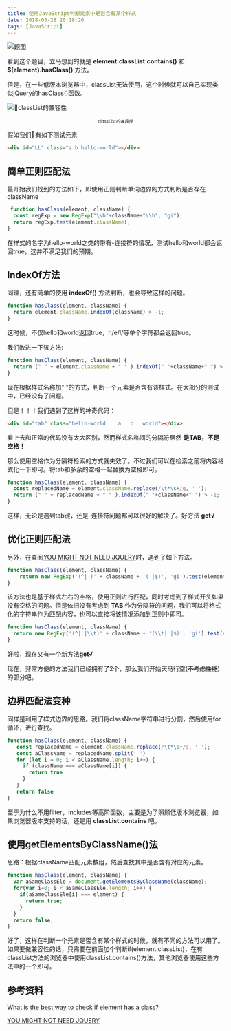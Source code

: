 ```yaml
---
title: 使用JavaScript判断元素中是否含有某个样式
date: 2018-03-28 20:18:26
tags: [JavaScript]
---
```

![题图](https://cdn.thisjs.com/img/hero.png)

看到这个题目，立马想到的就是 **element.classList.contains()** 和 **$(element).hasClass()** 方法。

但是，在一些低版本浏览器中，classList无法使用，这个时候就可以自己实现类似jQuery的hasClass()函数。

<!--more-->

![classList的兼容性](https://cdn.thisjs.com/img/classlist-can-use.png)
<p style="text-align: center;font-size: 10px;"> <i>classList的兼容性</i> </p>

假如我们有如下测试元素

```html
<div id="LL" class="a b hello-world"></div>
```

## 简单正则匹配法

最开始我们找到的方法如下，即使用正则判断单词边界的方式判断是否存在className

```js
 function hasClass(element, className) {
  const regExp = new RegExp("\\b"+className+"\\b", "gi");
  return regExp.test(element.className);
}
```
在样式的名字为hello-world之类的带有-连接符的情况，测试hello和world都会返回true，这并不满足我们的预期。

## IndexOf方法

同理，还有简单的使用 **indexOf()** 方法判断，也会导致这样的问题。

```js
function hasClass(element, className) {
  return element.className.indexOf(className) > -1;
}
```
这时候，不仅hello和world返回true，h/e/l/等单个字符都会返回true。

我们改进一下该方法:

```js
function hasClass(element, className) {
  return (" " + element.className + " " ).indexOf(" "+className+" ") > -1;
}
```

现在根据样式名称加" "的方式，判断一个元素是否含有该样式。在大部分的测试中，已经没有了问题。

但是！！！我们遇到了这样的神奇代码：

```html
<div id="tab" class="hello-world	a	b	world"></div>
```

看上去和正常的代码没有太大区别，然而样式名称间的分隔符居然 **是TAB，不是空格！**

那么使用空格作为分隔符检索的方式就失效了。不过我们可以在检索之前将内容格式化一下即可。将tab和多余的空格一起替换为空格即可。

```js
function hasClass(element, className) {
  const replacedName = element.className.replace(/\t*\s+/g, ' ');
  return (" " + replacedName + " " ).indexOf(" "+className+" ") > -1;
}
```

这样，无论是遇到tab键，还是-连接符问题都可以很好的解决了。好方法 **get√**

## 优化正则匹配法

另外，在查阅[YOU MIGHT NOT NEED JQUERY](http://youmightnotneedjquery.com/)时，遇到了如下方法。

```js
function hasClass(element, className) {
    return new RegExp('(^| )' + className + '( |$)', 'gi').test(element.className);
}
```

该方法也是基于样式左右的空格，使用正则进行匹配，同时考虑到了样式开头如果没有空格的问题。但是依旧没有考虑到 **TAB** 作为分隔符的问题，我们可以将格式化的字符串作为匹配内容，也可以直接将该情况添加到正则中即可。

```js
function hasClass(element, className) {
  return new RegExp('(^| |\\t)' + className + '(\\t| |$)', 'gi').test(element.className);
}
```

好啦，现在又有一个新方法**get√**

现在，非常方便的方法我们已经拥有了2个，那么我们开始天马行空(~~不考虑性能~~)的部分吧。

## 边界匹配法变种

同样是利用了样式边界的思路。我们将className字符串进行分割，然后使用for循环，进行查找。

```js
function hasClass(element, className) {
   const replacedName = element.className.replace(/\t*\s+/g, ' ');
   const aClassName = replacedName.split(' ')
   for (let i = 0; i < aClassName.length; i++) {
     if (className === aClassName[i]) {
       return true
     }
   }
   return false
}
```

至于为什么不用filter，includes等高阶函数，主要是为了照顾低版本浏览器，如果浏览器版本支持的话，还是用 **classList.contains** 吧。

## 使用getElementsByClassName()法

思路：根据className匹配元素数组，然后查找其中是否含有对应的元素。

```js
function hasClass(element, className) {
  var aSameClassEle = document.getElementsByClassName(className);
  for(var i=0; i < aSameClassEle.length; i++) {
    if(aSameClassEle[i] === element) {
      return true;
    }
  }
  return false;
}
```

好了，这样在判断一个元素是否含有某个样式的时候，就有不同的方法可以用了。如果要做兼容性的话，只需要在前面加个判断if(element.classList)，在有classList方法的浏览器中使用classList.contains()方法，其他浏览器使用这些方法中的一个即可。

## 参考资料

[What is the best way to check if element has a class?](https://stackoverflow.com/questions/10960573/what-is-the-best-way-to-check-if-element-has-a-class)

[YOU MIGHT NOT NEED JQUERY](http://youmightnotneedjquery.com/)